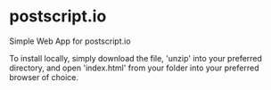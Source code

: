 # postscript.io
Simple Web App for postscript.io

To install locally, simply download the file, 'unzip' into your preferred directory, and open 'index.html' from your folder into your preferred browser of choice.
